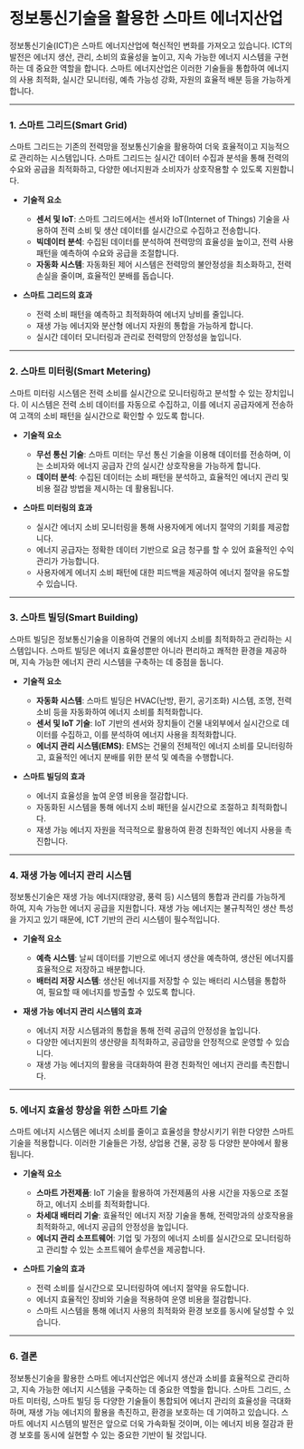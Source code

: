 # 정보통신기술을 활용한 스마트 에너지산업

정보통신기술(ICT)은 스마트 에너지산업에 혁신적인 변화를 가져오고 있습니다. ICT의 발전은 에너지 생산, 관리, 소비의 효율성을 높이고, 지속 가능한 에너지 시스템을 구현하는 데 중요한 역할을 합니다. 스마트 에너지산업은 이러한 기술들을 통합하여 에너지의 사용 최적화, 실시간 모니터링, 예측 가능성 강화, 자원의 효율적 배분 등을 가능하게 합니다.

---
### 1. **스마트 그리드(Smart Grid)**

스마트 그리드는 기존의 전력망을 정보통신기술을 활용하여 더욱 효율적이고 지능적으로 관리하는 시스템입니다. 스마트 그리드는 실시간 데이터 수집과 분석을 통해 전력의 수요와 공급을 최적화하고, 다양한 에너지원과 소비자가 상호작용할 수 있도록 지원합니다.

- **기술적 요소**
  - **센서 및 IoT**: 스마트 그리드에서는 센서와 IoT(Internet of Things) 기술을 사용하여 전력 소비 및 생산 데이터를 실시간으로 수집하고 전송합니다.
  - **빅데이터 분석**: 수집된 데이터를 분석하여 전력망의 효율성을 높이고, 전력 사용 패턴을 예측하여 수요와 공급을 조절합니다.
  - **자동화 시스템**: 자동화된 제어 시스템은 전력망의 불안정성을 최소화하고, 전력 손실을 줄이며, 효율적인 분배를 돕습니다.

- **스마트 그리드의 효과**
  - 전력 소비 패턴을 예측하고 최적화하여 에너지 낭비를 줄입니다.
  - 재생 가능 에너지와 분산형 에너지 자원의 통합을 가능하게 합니다.
  - 실시간 데이터 모니터링과 관리로 전력망의 안정성을 높입니다.

---
### 2. **스마트 미터링(Smart Metering)**

스마트 미터링 시스템은 전력 소비를 실시간으로 모니터링하고 분석할 수 있는 장치입니다. 이 시스템은 전력 소비 데이터를 자동으로 수집하고, 이를 에너지 공급자에게 전송하여 고객의 소비 패턴을 실시간으로 확인할 수 있도록 합니다.

- **기술적 요소**
  - **무선 통신 기술**: 스마트 미터는 무선 통신 기술을 이용해 데이터를 전송하며, 이는 소비자와 에너지 공급자 간의 실시간 상호작용을 가능하게 합니다.
  - **데이터 분석**: 수집된 데이터는 소비 패턴을 분석하고, 효율적인 에너지 관리 및 비용 절감 방법을 제시하는 데 활용됩니다.

- **스마트 미터링의 효과**
  - 실시간 에너지 소비 모니터링을 통해 사용자에게 에너지 절약의 기회를 제공합니다.
  - 에너지 공급자는 정확한 데이터 기반으로 요금 청구를 할 수 있어 효율적인 수익 관리가 가능합니다.
  - 사용자에게 에너지 소비 패턴에 대한 피드백을 제공하여 에너지 절약을 유도할 수 있습니다.

---
### 3. **스마트 빌딩(Smart Building)**

스마트 빌딩은 정보통신기술을 이용하여 건물의 에너지 소비를 최적화하고 관리하는 시스템입니다. 스마트 빌딩은 에너지 효율성뿐만 아니라 편리하고 쾌적한 환경을 제공하며, 지속 가능한 에너지 관리 시스템을 구축하는 데 중점을 둡니다.

- **기술적 요소**
  - **자동화 시스템**: 스마트 빌딩은 HVAC(난방, 환기, 공기조화) 시스템, 조명, 전력 소비 등을 자동화하여 에너지 소비를 최적화합니다.
  - **센서 및 IoT 기술**: IoT 기반의 센서와 장치들이 건물 내외부에서 실시간으로 데이터를 수집하고, 이를 분석하여 에너지 사용을 최적화합니다.
  - **에너지 관리 시스템(EMS)**: EMS는 건물의 전체적인 에너지 소비를 모니터링하고, 효율적인 에너지 분배를 위한 분석 및 예측을 수행합니다.

- **스마트 빌딩의 효과**
  - 에너지 효율성을 높여 운영 비용을 절감합니다.
  - 자동화된 시스템을 통해 에너지 소비 패턴을 실시간으로 조절하고 최적화합니다.
  - 재생 가능 에너지 자원을 적극적으로 활용하여 환경 친화적인 에너지 사용을 촉진합니다.

---
### 4. **재생 가능 에너지 관리 시스템**

정보통신기술은 재생 가능 에너지(태양광, 풍력 등) 시스템의 통합과 관리를 가능하게 하여, 지속 가능한 에너지 공급을 지원합니다. 재생 가능 에너지는 불규칙적인 생산 특성을 가지고 있기 때문에, ICT 기반의 관리 시스템이 필수적입니다.

- **기술적 요소**
  - **예측 시스템**: 날씨 데이터를 기반으로 에너지 생산을 예측하여, 생산된 에너지를 효율적으로 저장하고 배분합니다.
  - **배터리 저장 시스템**: 생산된 에너지를 저장할 수 있는 배터리 시스템을 통합하여, 필요할 때 에너지를 방출할 수 있도록 합니다.

- **재생 가능 에너지 관리 시스템의 효과**
  - 에너지 저장 시스템과의 통합을 통해 전력 공급의 안정성을 높입니다.
  - 다양한 에너지원의 생산량을 최적화하고, 공급망을 안정적으로 운영할 수 있습니다.
  - 재생 가능 에너지의 활용을 극대화하여 환경 친화적인 에너지 관리를 촉진합니다.

---
### 5. **에너지 효율성 향상을 위한 스마트 기술**

스마트 에너지 시스템은 에너지 소비를 줄이고 효율성을 향상시키기 위한 다양한 스마트 기술을 적용합니다. 이러한 기술들은 가정, 상업용 건물, 공장 등 다양한 분야에서 활용됩니다.

- **기술적 요소**
  - **스마트 가전제품**: IoT 기술을 활용하여 가전제품의 사용 시간을 자동으로 조절하고, 에너지 소비를 최적화합니다.
  - **차세대 배터리 기술**: 효율적인 에너지 저장 기술을 통해, 전력망과의 상호작용을 최적화하고, 에너지 공급의 안정성을 높입니다.
  - **에너지 관리 소프트웨어**: 기업 및 가정의 에너지 소비를 실시간으로 모니터링하고 관리할 수 있는 소프트웨어 솔루션을 제공합니다.

- **스마트 기술의 효과**
  - 전력 소비를 실시간으로 모니터링하여 에너지 절약을 유도합니다.
  - 에너지 효율적인 장비와 기술을 적용하여 운영 비용을 절감합니다.
  - 스마트 시스템을 통해 에너지 사용의 최적화와 환경 보호를 동시에 달성할 수 있습니다.

---
### 6. **결론**

정보통신기술을 활용한 스마트 에너지산업은 에너지 생산과 소비를 효율적으로 관리하고, 지속 가능한 에너지 시스템을 구축하는 데 중요한 역할을 합니다. 스마트 그리드, 스마트 미터링, 스마트 빌딩 등 다양한 기술들이 통합되어 에너지 관리의 효율성을 극대화하며, 재생 가능 에너지의 활용을 촉진하고, 환경을 보호하는 데 기여하고 있습니다. 스마트 에너지 시스템의 발전은 앞으로 더욱 가속화될 것이며, 이는 에너지 비용 절감과 환경 보호를 동시에 실현할 수 있는 중요한 기반이 될 것입니다.
